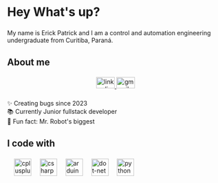 <h1 align="left">Hey What's up?</h1>

###

<p align="left">My name is Erick Patrick and I am a control and automation engineering undergraduate from Curitiba, Paraná.</p>

###

<h2 align="left">About me</h2>

###

<div align="center">
  <a href="https://www.linkedin.com/in/erick-patrick-abb016247/" target="_blank">
    <img src="https://raw.githubusercontent.com/maurodesouza/profile-readme-generator/master/src/assets/icons/social/linkedin/default.svg" width="43" height="26" alt="linkedin logo"  />
  </a>
  <a href="erickpls06@gmail.com" target="_blank">
    <img src="https://raw.githubusercontent.com/maurodesouza/profile-readme-generator/master/src/assets/icons/social/gmail/default.svg" width="43" height="26" alt="gmail logo"  />
  </a>
</div>

###

<p align="left">✨ Creating bugs since 2023<br>📚 Currently Junior fullstack developer<br>🎲 Fun fact: Mr. Robot's biggest 
</p>

###

<h2 align="left">I code with</h2>

###

<div align="left">
  <img width="12" />
  <img src="https://cdn.jsdelivr.net/gh/devicons/devicon/icons/cplusplus/cplusplus-original.svg" height="40" alt="cplusplus logo"  />
  <img width="12" />
  <img src="https://cdn.jsdelivr.net/gh/devicons/devicon/icons/csharp/csharp-original.svg" height="40" alt="csharp logo"  />
  <img width="12" />
  <img src="https://cdn.jsdelivr.net/gh/devicons/devicon/icons/arduino/arduino-original.svg" height="40" alt="arduino logo"  />
  <img width="12" />
  <img src="https://cdn.jsdelivr.net/gh/devicons/devicon/icons/dot-net/dot-net-original.svg" height="40" alt="dot-net logo"  />
  <img width="12" />
  <img src="https://cdn.jsdelivr.net/gh/devicons/devicon/icons/python/python-original.svg" height="40" alt="python logo"  />
  <img width="12" />
</div>

###

